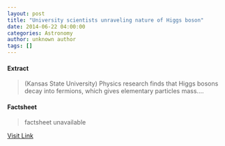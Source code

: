 ```yaml
---
layout: post
title: "University scientists unraveling nature of Higgs boson"
date: 2014-06-22 04:00:00
categories: Astronomy
author: unknown author
tags: []
---
```



#### Extract
>(Kansas State University) Physics research finds that Higgs bosons decay into fermions, which gives elementary particles mass....

#### Factsheet
>factsheet unavailable

[Visit Link](http://www.eurekalert.org/pub_releases/2014-06/ksu-usu062214.php)


